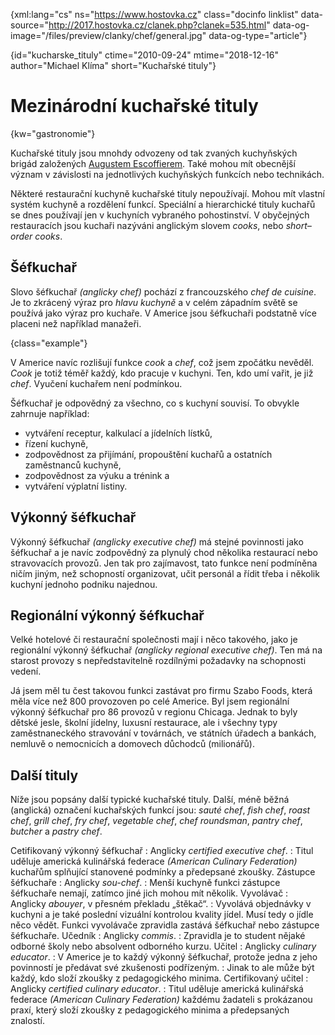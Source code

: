 
{xml:lang="cs" ns="https://www.hostovka.cz" class="docinfo linklist" data-source="http://2017.hostovka.cz/clanek.php?clanek=535.html" data-og-image="/files/preview/clanky/chef/general.jpg" data-og-type="article"}

{id="kucharske_tituly" ctime="2010-09-24" mtime="2018-12-16" author="Michael Klíma" short="Kuchařské tituly"}

# Mezinárodní kuchařské tituly

{kw="gastronomie"}

Kuchařské tituly jsou mnohdy odvozeny od tak zvaných kuchyňských brigád založených [Augustem Escoffierem][1]. Také mohou mít obecnější význam v závislosti na jednotlivých kuchyňských funkcích nebo technikách.

Některé restaurační kuchyně kuchařské tituly nepoužívají. Mohou mít vlastní systém kuchyně a rozdělení funkcí. Speciální a hierarchické tituly kuchařů se dnes používají jen v kuchyních vybraného pohostinství. V obyčejných restauracích jsou kuchaři nazýváni anglickým slovem _cooks_, nebo _short–order cooks_.

## Šéfkuchař

Slovo šéfkuchař _(anglicky chef)_ pochází z francouzského _chef de cuisine_. Je to zkrácený výraz pro _hlavu kuchyně_ a v celém západním světě se používá jako výraz pro kuchaře. V Americe jsou šéfkuchaři podstatně více placeni než například manažeři.

{class="example"}

V Americe navíc rozlišují funkce _cook_ a _chef_, což jsem zpočátku nevěděl. _Cook_ je totiž téměř každý, kdo pracuje v kuchyni. Ten, kdo umí vařit, je již _chef_. Vyučení kuchařem není podmínkou.

Šéfkuchař je odpovědný za všechno, co s kuchyní souvisí. To obvykle zahrnuje například:

 * vytváření receptur, kalkulací a jídelních lístků,
 * řízení kuchyně,
 * zodpovědnost za přijímání, propouštění kuchařů a ostatních zaměstnanců kuchyně,
 * zodpovědnost za výuku a trénink a
 * vytváření výplatní listiny.

## Výkonný šéfkuchař

Výkonný šéfkuchař _(anglicky executive chef)_ má stejné povinnosti jako šéfkuchař a je navíc zodpovědný za plynulý chod několika restaurací nebo stravovacích provozů. Jen tak pro zajímavost, tato funkce není podmíněna ničím jiným, než schopností organizovat, učit personál a řídit třeba i několik kuchyní jednoho podniku najednou.

## Regionální výkonný šéfkuchař

Velké hotelové či restaurační společnosti mají i něco takového, jako je regionální výkonný šéfkuchař _(anglicky regional executive chef)_. Ten má na starost provozy s nepředstavitelně rozdílnými požadavky na schopnosti vedení.

Já jsem měl tu čest takovou funkci zastávat pro firmu Szabo Foods, která měla více než 800 provozoven po celé Americe. Byl jsem regionální výkonný šéfkuchař pro 86 provozů v regionu Chicaga. Jednak to byly dětské jesle, školní jídelny, luxusní restaurace, ale i všechny typy zaměstnaneckého stravování v továrnách, ve státních úřadech a bankách, nemluvě o nemocnicích a domovech důchodců (milionářů).

<!--
Super chef je titul se kterým se nikde jinde ve světě nesetkáte než v Česku, kde tento titul uděluje náš nejsprostší samozvaný šéf Zdeněk Pohlreich, což je tedy chucpa, ale když můžeme v Česku mít kuchaře s titulem doktora, tak proč bychom nemohli mít titul kuchař SUPER CHEF. Některé ty kuchyňské funkce a tituly které jsem uvedl upadají v zapomenutí a jejich význam dnes již neznají ani naši odborníci, ale Vy jako studenti HOSTOVKY byste měli být im bilde, při sledování televizních pořadů jako ANO ŠÉFE a teď pořad NA NOŽE.
Mluvčí Primy Jana Kocová vyjádřila uspokojení se sledovaností prvního dílu, ale to samozřejmě nic neříká o tom, jak a komu se ten pořad líbil. Ale připouštím, že někteří lidé to chtějí ale podle mě jen proto, že nic lepšího není. Trojice porotců, která se skládá ze samotného velkého Pohlreicha, našeho největšího gastronoma Romana Vaňka a Evy Filipové, která některým našim kuchařům, kteří neumí psát, údajně sepisuje receptury, také není ještě zárukou odborné úrovně celého pořadu, a kritici tohoto pořadu se diví co na tom pořadu tito lidé vlastně vlastně dělají a někteří dokonce říkají, že Pohlreichovi docela škodí. Já si ale myslím, že jemu už nic škodit nemůže.
Podle programového šéfa Primy, kuchařská show NA NOŽE, měla za úkol najít nejlepšího šéfkuchaře, v pořadu zmiňovaném jako Super Chef. Dnes už není pochyb o tom, že mezi našimi mladými kuchaři jsou i takoví, kteří by se eventuálně mohli do této soutěže zapojit, ale kupodivu ani jeden z nich se nepřihlásil. Nepřihlásil se ani jeden z těch „osobností, jmenovaných Jiřím Řezáčem na stránkách www.gastronews.cz. To samo o sobě vám již napovídá, že s tou soutěži není něco košer, a jestli ta sebranka těch 40 volů, jak se mezi sebou titulují, od takových kteří nikdy v žádné kuchyni nebyli, přes ty kteří jsou eventuálně manažeři nějakého ofisu, který nemá s gastronomii nic společného , ale kteří mají tituly šéf, zástupce šéfa, privátní šéf a dokonce i _executive chef_ (z nichž ani jeden neví co to znamená), jsou ukázkou toho jak hluboko to české pohostinství , a zejména gastronomie klesla. Jestli tato sebranka je Crème de la crème české gastronomie, tak pěkně děkuji.
Co jim asi také schází je ten údajně „peprný“ slovník a Pohlreichovské vejšprechty, tak zvané hlášky. Ten první díl byl tak nudný, že jsem v jeho druhé polovině usnul, ale stačil jsem zaznamenat, kolik těch tak zvaných „kuchařů“, kteří si neumí ani nabrousit nůž, se pořezalo, a dosti mě udivilo, že nebyli diskvalifikování, už jenom proto, že kuchař se sebemenší oděrkou na ruce, by neměl být k vaření připuštěn.
No, ten druhý díl, který byl stejně nudný, a který díky těm záběrům těch polonahých kuchařů stávajících z těch „pelechů“, a odcházejících během pěti minut bez umytí do kuchyně , navíc ještě byl neestetický, ten jsem z profesionálního zájmu zhlédl celý. NO COMMENTS! Na to se musíte podívat, abyste viděli, že ta úroveň českého pohostinství je skutečně už „unter Hund“.
-->

## Další tituly

Níže jsou popsány další typické kuchařské tituly. Další, méně běžná (anglická) označení kuchařských funkcí jsou: _sauté chef_, _fish chef_, _roast chef_, _grill chef_, _fry chef_, _vegetable chef_, _chef roundsman_, _pantry chef_, _butcher_ a _pastry chef_.

Cetifikovaný výkonný šéfkuchař
:   Anglicky _certified executive chef_.
:   Titul uděluje americká kulinářská federace _(American Culinary Federation)_ kuchařům splňující stanovené podmínky a předepsané zkoušky.
Zástupce šéfkuchaře
:   Anglicky _sou-chef_.
:   Menší kuchyně funkci zástupce šéfkuchaře nemají, zatímco jiné jich mohou mít několik.
Vyvolávač
:   Anglicky _abouyer_, v přesném překladu „štěkač“.
:   Vyvolává objednávky v kuchyni a je také poslední vizuální kontrolou kvality jídel. Musí tedy o jídle něco vědět. Funkci vyvolávače zpravidla zastává šéfkuchař nebo zástupce šéfkuchaře.
Učedník
:   Anglicky _commis_.
:   Zpravidla je to student nějaké odborné školy nebo absolvent odborného kurzu.
Učitel
:   Anglicky _culinary educator_.
:   V Americe je to každý výkonný šéfkuchař, protože jedna z jeho povinností je předávat své zkušenosti podřízeným.
:   Jinak to ale může být každý, kdo složí zkoušky z pedagogického minima.
Certifikovaný učitel
:   Anglicky _certified culinary educator_.
:   Titul uděluje americká kulinářská federace _(American Culinary Federation)_ každému žadateli s prokázanou praxí, který složí zkoušky z pedagogického minima a předepsaných znalostí.

 [1]: https://cs.wikipedia.org/wiki/Auguste_Escoffier

